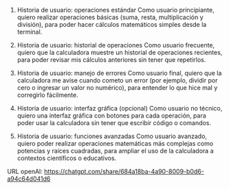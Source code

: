 1. Historia de usuario: operaciones estándar
Como usuario principiante,
quiero realizar operaciones básicas (suma, resta, multiplicación y división),
para poder hacer cálculos matemáticos simples desde la terminal.

2. Historia de usuario: historial de operaciones
Como usuario frecuente,
quiero que la calculadora muestre un historial de operaciones recientes,
para poder revisar mis cálculos anteriores sin tener que repetirlos.

3. Historia de usuario: manejo de errores
Como usuario final,
quiero que la calculadora me avise cuando cometo un error (por ejemplo, dividir por cero o ingresar un valor no numérico),
para entender lo que hice mal y corregirlo fácilmente.

4. Historia de usuario: interfaz gráfica (opcional)
Como usuario no técnico,
quiero una interfaz gráfica con botones para cada operación,
para poder usar la calculadora sin tener que escribir código o comandos.

5. Historia de usuario: funciones avanzadas
Como usuario avanzado,
quiero poder realizar operaciones matemáticas más complejas como potencias y raíces cuadradas,
para ampliar el uso de la calculadora a contextos científicos o educativos.

URL openAI: https://chatgpt.com/share/684a18ba-4a90-8009-b0d6-a94c64d041d6
